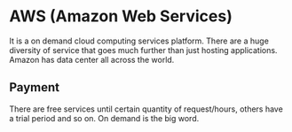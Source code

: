 # AWS (Amazon Web Services)

It is a on demand cloud computing services platform. There are a huge diversity of service that goes much further than just hosting applications. Amazon has data center all across the world.

## Payment

There are free services until certain quantity of request/hours, others have a trial period and so on. On demand is the big word.